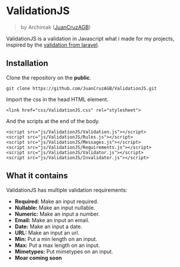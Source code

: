 # ValidationJS
> by Archimak ([JuanCruzAGB](https://github.com/JuanCruzAGB))

ValidationJS is a validation in Javascript what i made for my projects, inspired by the [validation from laravel](https://laravel.com/docs/6.x/validation).

## Installation

Clone the repository on the __public__.
```
git clone https://github.com/JuanCruzAGB/ValidationJS.git
```

Import the css in the head HTML element.
```
<link href="css/ValidationJS.css" rel="stylesheet">
```

And the scripts at the end of the body.
```
<script src="js/ValidationJS/Validation.js"></script>
<script src="js/ValidationJS/Rules.js"></script>
<script src="js/ValidationJS/Messages.js"></script>
<script src="js/ValidationJS/Requirements.js"></script>
<script src="js/ValidationJS/Validator.js"></script>
<script src="js/ValidationJS/Invalidator.js"></script>
```

## What it contains

ValidationJS has multiple validation requirements:
- __Required:__ Make an input required.
- __Nullable:__ Make an input nullable.
- __Numeric:__ Make an input a number.
- __Email:__ Make an input an email.
- __Date:__ Make an input a date.
- __URL:__ Make an input an url.
- __Min:__ Put a min length on an input.
- __Max:__ Put a max length on an input.
- __Mimetypes:__ Put mimetypes on an input.
- __Moar coming soon__
